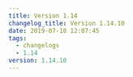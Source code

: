 ```yaml
---
title: Version 1.14
changelog_title: Version 1.14.10
date: 2019-07-18 12:07:45
tags:
  - changelogs
  - 1.14
version: 1.14.10
---
```


<script src="https://gist.github.com/spinnaker-release/6bc45a1a71d21316a8816d67e0cd8648.js"/>
